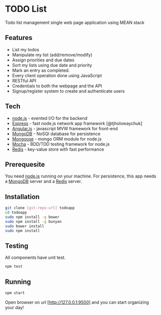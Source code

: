 TODO List
=========

Todo list management single web page application using MEAN stack

Features
--------
- List my todos
- Manipulate my list (add/remove/modify)
- Assign priorities and due dates
- Sort my lists using due date and priority
- Mark an entry as completed.
- Every client operation done using JavaScript
- RESTful API
- Credentials to both the webpage and the API
- Signup/register system to create and authenticate users

Tech
----

* [node.js] - evented I/O for the backend
* [Express] - fast node.js network app framework [@tjholowaychuk]
* [Angular.js] - javascript MVW framework for front-end
* [MongoDB] - NoSQl database for persistence
* [Mongoose] - mongo ORM module for node.js
* [Mocha] - BDD/TDD testing framework for node.js
* [Redis] - key-value store with fast performance

Prerequesite
------------

You need [node.js] running on your machine.
For persistence, this app needs a [MongoDB] server and a [Redis] server.

Installation
--------------

```sh
git clone [git-repo-url] todoapp
cd todoapp
sudo npm install -g bower
sudo npm install -g bunyan
sudo bower install
sudo npm install
```

Testing
--------------
All components have unit test.

```sh
npm test
```

Running
--------------

```sh
npm start
```

Open browser on url [http://127.0.0.1:9500] and you can start organizing your day!


[node.js]:http://nodejs.org
[express]:http://expressjs.com
[MongoDB]:https://www.mongodb.org
[Angular.js]:http://angularjs.org
[Mongoose]:http://mongoosejs.com
[Mocha]:http://visionmedia.github.io/mocha
[http://127.0.0.1:9500]:http://127.0.0.1:9500
[Redis]:http://redis.io
